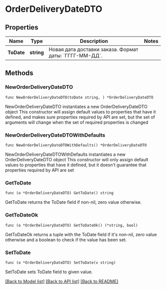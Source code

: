 # OrderDeliveryDateDTO

## Properties

Name | Type | Description | Notes
------------ | ------------- | ------------- | -------------
**ToDate** | **string** | Новая дата доставки заказа.  Формат даты: &#x60;ГГГГ-ММ-ДД&#x60;.  | 

## Methods

### NewOrderDeliveryDateDTO

`func NewOrderDeliveryDateDTO(toDate string, ) *OrderDeliveryDateDTO`

NewOrderDeliveryDateDTO instantiates a new OrderDeliveryDateDTO object
This constructor will assign default values to properties that have it defined,
and makes sure properties required by API are set, but the set of arguments
will change when the set of required properties is changed

### NewOrderDeliveryDateDTOWithDefaults

`func NewOrderDeliveryDateDTOWithDefaults() *OrderDeliveryDateDTO`

NewOrderDeliveryDateDTOWithDefaults instantiates a new OrderDeliveryDateDTO object
This constructor will only assign default values to properties that have it defined,
but it doesn't guarantee that properties required by API are set

### GetToDate

`func (o *OrderDeliveryDateDTO) GetToDate() string`

GetToDate returns the ToDate field if non-nil, zero value otherwise.

### GetToDateOk

`func (o *OrderDeliveryDateDTO) GetToDateOk() (*string, bool)`

GetToDateOk returns a tuple with the ToDate field if it's non-nil, zero value otherwise
and a boolean to check if the value has been set.

### SetToDate

`func (o *OrderDeliveryDateDTO) SetToDate(v string)`

SetToDate sets ToDate field to given value.



[[Back to Model list]](../README.md#documentation-for-models) [[Back to API list]](../README.md#documentation-for-api-endpoints) [[Back to README]](../README.md)


